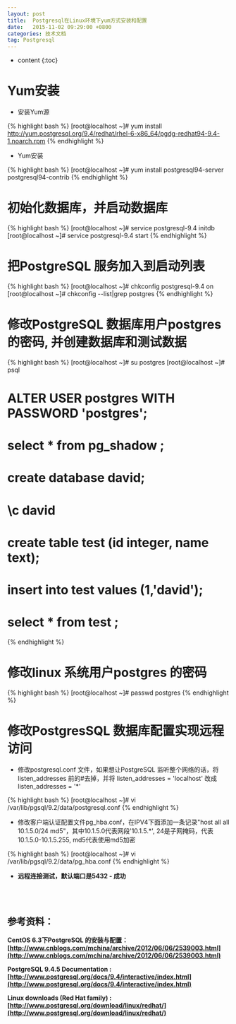 ```yaml
---
layout: post
title:  Postgresql在Linux环境下yum方式安装和配置
date:   2015-11-02 09:29:00 +0800
categories: 技术文档
tag: Postgresql
---
```


* content
{:toc}


Yum安装
===============	

* 安装Yum源

{% highlight bash %}
[root@localhost ~]# yum install http://yum.postgresql.org/9.4/redhat/rhel-6-x86_64/pgdg-redhat94-9.4-1.noarch.rpm 
{% endhighlight %}

* Yum安装

{% highlight bash %}
[root@localhost ~]# yum install postgresql94-server postgresql94-contrib
{% endhighlight %}

初始化数据库，并启动数据库
===============
	
{% highlight bash %}
[root@localhost ~]# service postgresql-9.4 initdb
[root@localhost ~]# service postgresql-9.4 start
{% endhighlight %}


把PostgreSQL 服务加入到启动列表
===============
	
{% highlight bash %}
[root@localhost ~]# chkconfig postgresql-9.4 on 
[root@localhost ~]# chkconfig --list|grep postgres
{% endhighlight %}

修改PostgreSQL 数据库用户postgres的密码, 并创建数据库和测试数据
===============

{% highlight bash %}
[root@localhost ~]# su postgres 
[root@localhost ~]# psql 
# ALTER USER postgres WITH PASSWORD 'postgres';
# select * from pg_shadow ;	
# create database david;
# \c david
# create table test (id integer, name text);
# insert into test values (1,'david');
# select * from test ; 
{% endhighlight %}

修改linux 系统用户postgres 的密码
===============

{% highlight bash %}
[root@localhost ~]# passwd postgres
{% endhighlight %}

修改PostgresSQL 数据库配置实现远程访问
===============

* 修改postgresql.conf 文件，如果想让PostgreSQL 监听整个网络的话，将listen_addresses 前的#去掉，并将 listen_addresses = 'localhost' 改成 listen_addresses = '*'

{% highlight bash %}
[root@localhost ~]# vi /var/lib/pgsql/9.2/data/postgresql.conf
{% endhighlight %}

* 修改客户端认证配置文件pg_hba.conf，在IPV4下面添加一条记录"host  all    all    10.1.5.0/24    md5"，其中10.1.5.0代表网段'10.1.5.*', 24是子网掩码，代表10.1.5.0-10.1.5.255, md5代表使用md5加密

{% highlight bash %}
[root@localhost ~]# vi /var/lib/pgsql/9.2/data/pg_hba.conf
{% endhighlight %}


* <b>远程连接测试，默认端口是5432 - 成功


<br />
<br />

参考资料：
-------------------------------------

CentOS 6.3下PostgreSQL 的安装与配置：[http://www.cnblogs.com/mchina/archive/2012/06/06/2539003.html](http://www.cnblogs.com/mchina/archive/2012/06/06/2539003.html)

PostgreSQL 9.4.5 Documentation : [http://www.postgresql.org/docs/9.4/interactive/index.html](http://www.postgresql.org/docs/9.4/interactive/index.html)

Linux downloads (Red Hat family) : [http://www.postgresql.org/download/linux/redhat/](http://www.postgresql.org/download/linux/redhat/)

<br />
<br />